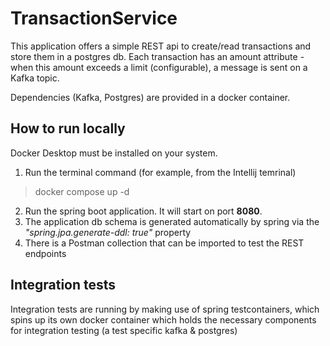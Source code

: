 # TransactionService

This application offers a simple REST api to create/read transactions and store them in a postgres db.
Each transaction has an amount attribute - when this amount exceeds a limit (configurable), 
a message is sent on a Kafka topic.

Dependencies (Kafka, Postgres) are provided in a docker container.

## How to run locally
Docker Desktop must be installed on your system.

1. Run the terminal command (for example, from the Intellij temrinal)
> docker compose up -d
2. Run the spring boot application. It will start on port **8080**.
3. The application db schema is generated automatically by spring 
   via the *"spring.jpa.generate-ddl: true"* property
4. There is a Postman collection that can be imported to test the REST endpoints

## Integration tests

 Integration tests are running by making use of spring testcontainers, which spins up its own 
 docker container which holds the necessary components for integration testing (a test specific kafka & postgres)
